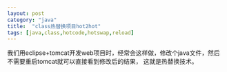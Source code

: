 ```yaml
---
layout: post
category: "java"
title:  "class热替换项目hot2hot"
tags: [java,class,hotcode,hotswap,reload]
---
```


我们用eclipse+tomcat开发web项目时，经常会这样做，修改个java文件，然后不需要重启tomcat就可以直接看到修改后的结果， 这就是热替换技术。


